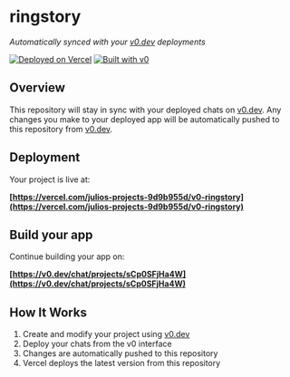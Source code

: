 # ringstory

*Automatically synced with your [v0.dev](https://v0.dev) deployments*

[![Deployed on Vercel](https://img.shields.io/badge/Deployed%20on-Vercel-black?style=for-the-badge&logo=vercel)](https://vercel.com/julios-projects-9d9b955d/v0-ringstory)
[![Built with v0](https://img.shields.io/badge/Built%20with-v0.dev-black?style=for-the-badge)](https://v0.dev/chat/projects/sCp0SFjHa4W)

## Overview

This repository will stay in sync with your deployed chats on [v0.dev](https://v0.dev).
Any changes you make to your deployed app will be automatically pushed to this repository from [v0.dev](https://v0.dev).

## Deployment

Your project is live at:

**[https://vercel.com/julios-projects-9d9b955d/v0-ringstory](https://vercel.com/julios-projects-9d9b955d/v0-ringstory)**

## Build your app

Continue building your app on:

**[https://v0.dev/chat/projects/sCp0SFjHa4W](https://v0.dev/chat/projects/sCp0SFjHa4W)**

## How It Works

1. Create and modify your project using [v0.dev](https://v0.dev)
2. Deploy your chats from the v0 interface
3. Changes are automatically pushed to this repository
4. Vercel deploys the latest version from this repository
